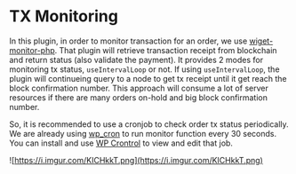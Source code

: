 # TX Monitoring

In this plugin, in order to monitor transaction for an order, we use [wiget-monitor-php](https://github.com/KyberNetwork/widget-monitor-php). That plugin will retrieve transaction receipt from blockchain and return status (also validate the payment). It provides 2 modes for monitoring tx status, `useIntervalLoop` or not. If using `useIntervalLoop`, the plugin will continueing query to a node to get tx receipt until it get reach the block confirmation number. This approach will consume a lot of server resources if there are many orders on-hold and big block confirmation number. 

So, it is recommended to use a cronjob to check order tx status periodically. We are already using [wp_cron](https://codex.wordpress.org/Function_Reference/wp_cron) to run monitor function every 30 seconds. You can install and use [WP Crontrol](https://vi.wordpress.org/plugins/wp-crontrol/) to view and edit that job.


![https://i.imgur.com/KICHkkT.png](https://i.imgur.com/KICHkkT.png)